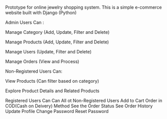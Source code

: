 Prototype for online jewelry shopping system.
This is a simple e-commerce website built with Django (Python)

Admin Users Can :

Manage Category (Add, Update, Filter and Delete)

Manage Products (Add, Update, Filter and Delete)

Manage Users (Update, Filter and Delete)

Manage Orders (View and Process)

Non-Registered Users Can:

View Products (Can filter based on category)

Explore Product Details and Related Products

Registered Users Can Can
All ot Non-Registered Users
Add to Cart
Order in COD(Cash on Deivery) Method
See the Order Status
See Order History
Update Profile
Change Password
Reset Password
